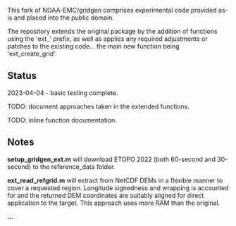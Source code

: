 This fork of NOAA-EMC/gridgen comprises experimental code provided as-is and placed into the public domain.

The repository extends the original package by the addition of functions using the 'ext_' prefix, as well as 
applies any required adjustments or patches to the existing code... the main new function being 'ext_create_grid'.

## Status

2023-04-04 - basic testing complete.

TODO: document approaches taken in the extended functions.

TODO: inline function documentation.

## Notes

**setup_gridgen_ext.m** will download ETOPO 2022 (both 60-second and 30-second) to the reference_data folder. 

**ext_read_refgrid.m** will extract from NetCDF DEMs in a flexible manner to cover a requested region.
Longitude signedness and wrapping is accounted for and the returned DEM coordinates are suitably aligned 
for direct application to the target.  This approach uses more RAM than the original.

**...**


